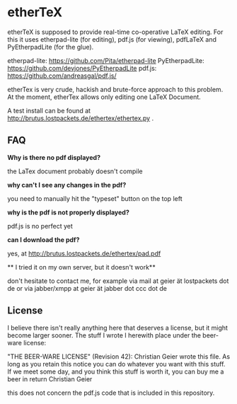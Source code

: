 etherTeX
========

etherTeX is supposed to provide real-time co-operative LaTeX
editing. For this it uses etherpad-lite (for editing), pdf.js (for viewing),
pdfLaTeX and PyEtherpadLite (for the glue).

etherpad-lite: https://github.com/Pita/etherpad-lite
PyEtherpadLite: https://github.com/devjones/PyEtherpadLite
pdf.js: https://github.com/andreasgal/pdf.js/

etherTex is very crude, hackish and brute-force approach to this problem.
At the moment, etherTex allows only editing one LaTeX Document.

A test install can be found at http://brutus.lostpackets.de/ethertex/ethertex.py .

FAQ
---
**Why is there no pdf displayed?**

the LaTex document probably doesn't compile

**why can't I see any changes in the pdf?**

you need to manually hit the "typeset" button on the top left

**why is the pdf is not properly displayed?**

pdf.js is no perfect yet

**can I download the pdf?**

yes, at http://brutus.lostpackets.de/ethertex/pad.pdf

** I tried it on my own server, but it doesn't work**

don't hesitate to contact me, for example via mail at geier ät lostpackets dot
de or via jabber/xmpp at geier ät jabber dot ccc dot de

License
-------
I believe there isn't really anything here that deserves a license, but it
might become larger sooner. The stuff I wrote I herewith place under the
beer-ware license:

"THE BEER-WARE LICENSE" (Revision 42): Christian Geier wrote this file. As
long as you retain this notice you can do whatever you want with this stuff.
If we meet some day, and you think this stuff is worth it, you can buy me a
beer in return Christian Geier

this does not concern the pdf.js code that is included in this repository.
